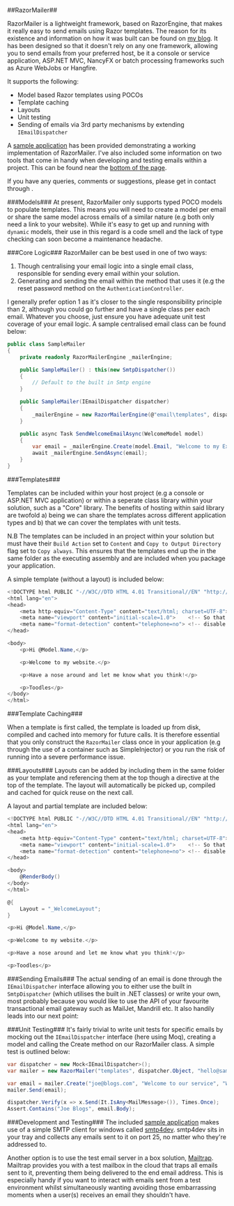 ##RazorMailer##

RazorMailer is a lightweight framework, based on RazorEngine, that makes it really easy to send emails using Razor templates.  The reason for its existence and information on how it was built can be found on [my blog](http://jonleigh.me/creating-a-new-email-framework-for-dot-net/).  It has been designed so that it doesn't rely on any one framework, allowing you to send emails from your preferred host, be it a console or service application, ASP.NET MVC, NancyFX or batch processing frameworks such as Azure WebJobs or Hangfire.

It supports the following:

* Model based Razor templates using POCOs
* Template caching
* Layouts
* Unit testing
* Sending of emails via 3rd party mechanisms by extending ``IEmailDispatcher``


A [sample application](/tree/master/samples) has been provided demonstrating a working implementation of RazorMailer.  I've also included some information on two tools that come in handy when developing and testing emails within a project.  This can be found near the [bottom of the page](#development-and-testing).

If you have any queries, comments or suggestions, please get in contact through <contact details>.

###Models###
At present, RazorMailer only supports typed POCO models to populate templates.  This means you will need to create a model per email or share the same model across emails of a similar nature (e.g both only need a link to your website).  While it's easy to get up and running with ``dynamic`` models, their use in this regard is a code smell and the lack of type checking can soon become a maintenance headache.

###Core Logic###
RazorMailer can be best used in one of two ways:

1. Though centralising your email logic into a single email class, responsible for sending every email within your solution.
2. Generating and sending the email within the method that uses it (e.g the reset password method on the ``AuthenticationController``.


I generally prefer option 1 as it's closer to the single responsibility principle than 2, although you could go further and have a single class per each email.  Whatever you choose, just ensure you have adequate unit test coverage of your email logic.  A sample centralised email class can be found below:

```csharp
public class SampleMailer
{
	private readonly RazorMailerEngine _mailerEngine;

	public SampleMailer() : this(new SmtpDispatcher())
	{
		// Default to the built in Smtp engine
	}

	public SampleMailer(IEmailDispatcher dispatcher)
	{
		_mailerEngine = new RazorMailerEngine(@"email\templates", dispatcher, "hello@example.com", "Sample Website");
	}

	public async Task SendWelcomeEmailAsync(WelcomeModel model)
	{
		var email = _mailerEngine.Create(model.Email, "Welcome to my Example Application", "WelcomePartial", model);
		await _mailerEngine.SendAsync(email);
	}
}
```	

###Templates###

Templates can be included within your host project (e.g a console or ASP.NET MVC application) or within a seperate class library within your solution, such as a "Core" library.  The benefits of hosting within said library are twofold a) being we can share the templates across different application types and b) that we can cover the templates with unit tests.

N.B The templates can be included in an project within your solution but must have their ``Build Action`` set to ``Content`` and ``Copy to Output Directory`` flag set to ``Copy always``.  This ensures that the templates end up the in the same folder as the executing assembly and are included when you package your application.

A simple template (without a layout) is included below:

```csharp
<!DOCTYPE html PUBLIC "-//W3C//DTD HTML 4.01 Transitional//EN" "http://www.w3.org/TR/html4/loose.dtd">
<html lang="en">
<head>
    <meta http-equiv="Content-Type" content="text/html; charset=UTF-8">
    <meta name="viewport" content="initial-scale=1.0">    <!-- So that mobile webkit will display zoomed in -->
    <meta name="format-detection" content="telephone=no"> <!-- disable auto telephone linking in iOS -->
</head>

<body>
    <p>Hi @Model.Name,</p>

    <p>Welcome to my website.</p>

    <p>Have a nose around and let me know what you think!</p>

    <p>Toodles</p>
</body>
</html>
```


###Template Caching###

When a template is first called, the template is loaded up from disk, compiled and cached into memory for future calls.  It is therefore essential that you only construct the ``RazorMailer`` class once in your application (e.g through the use of a container such as SimpleInjector) or you run the risk of running into a severe performance issue.

###Layouts###
Layouts can be added by including them in the same folder as your template and referencing them at the top though a directive at the top of the template.  The layout will automatically be picked up, compiled and cached for quick reuse on the next call.

A layout and partial template are included below:

```csharp
<!DOCTYPE html PUBLIC "-//W3C//DTD HTML 4.01 Transitional//EN" "http://www.w3.org/TR/html4/loose.dtd">
<html lang="en">
<head>
    <meta http-equiv="Content-Type" content="text/html; charset=UTF-8">
    <meta name="viewport" content="initial-scale=1.0">    <!-- So that mobile webkit will display zoomed in -->
    <meta name="format-detection" content="telephone=no"> <!-- disable auto telephone linking in iOS -->
</head>

<body>
    @RenderBody()
</body>
</html>
```

```csharp
@{
    Layout = "_WelcomeLayout";
}

<p>Hi @Model.Name,</p>

<p>Welcome to my website.</p>

<p>Have a nose around and let me know what you think!</p>

<p>Toodles</p>
```

###Sending Emails###
The actual sending of an email is done through the ``IEmailDispatcher`` interface allowing you to either use the built in ``SmtpDispatcher`` (which utilises the built in .NET classes) or write your own, most probably because you would like to use the API of your favourite transactional email gateway such as MailJet, Mandrill etc.  It also handily leads into our next point:

###Unit Testing###
It's fairly trivial to write unit tests for specific emails by mocking out the ``IEmailDispatcher`` interface (here using Moq), creating a model and calling the Create method on our RazorMailer class.  A simple test is outlined below:

```csharp
var dispatcher = new Mock<IEmailDispatcher>();
var mailer = new RazorMailer("templates", dispatcher.Object, "hello@sampleapp.com", "SampleApp");

var email = mailer.Create("joe@blogs.com", "Welcome to our service", "WelcomePartial", new WelcomeModel { Name = "Joe Blogs" });
mailer.Send(email);

dispatcher.Verify(x => x.Send(It.IsAny<MailMessage>()), Times.Once);
Assert.Contains("Joe Blogs", email.Body);
```

###Development and Testing###
The included [sample application]() makes use of a simple SMTP client for windows called [smtp4dev](http://smtp4dev.codeplex.com/). smtp4dev sits in your tray and collects any emails sent to it on port 25, no matter who they're addressed to.

Another option is to use the test email server in a box solution, [Mailtrap](https://mailtrap.io/). Mailtrap provides you with a test mailbox in the cloud that traps all emails sent to it, preventing them being delivered to the end email address. This is especially handy if you want to interact with emails sent from a test environment whilst simultaneously wanting avoiding those embarrassing moments when a user(s) receives an email they shouldn't have.


